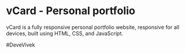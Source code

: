 # vCard - Personal portfolio


vCard is a fully responsive personal portfolio website, responsive for all devices, built using HTML, CSS, and JavaScript.


#DeveVivek

